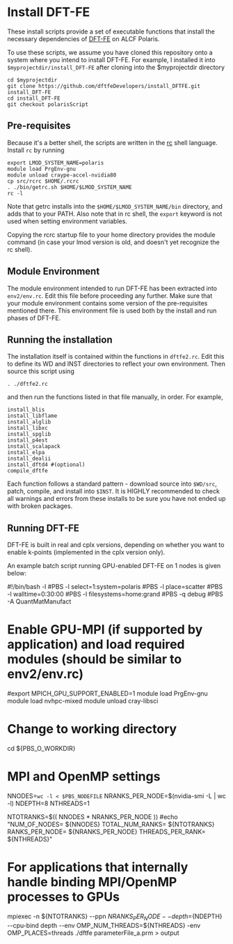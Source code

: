 # Install DFT-FE

These install scripts provide a set of executable
functions that install the necessary dependencies
of [DFT-FE](https://github.com/dftfeDevelopers/dftfe)
on ALCF Polaris.

To use these scripts, we assume you have cloned this
repository onto a system where you intend to install DFT-FE.
For example, I installed it into `$myprojectdir/install_DFT-FE` after 
cloning into the $myprojectdir directory

    cd $myprojectdir
    git clone https://github.com/dftfeDevelopers/install_DFTFE.git install_DFT-FE
    cd install_DFT-FE
    git checkout polarisScript

## Pre-requisites

Because it's a better shell, the scripts are written
in the [rc](http://doc.cat-v.org/plan_9/4th_edition/papers/rc)
shell language.  Install `rc` by running

    export LMOD_SYSTEM_NAME=polaris
    module load PrgEnv-gnu
    module unload craype-accel-nvidia80
    cp src/rcrc $HOME/.rcrc
    . ./bin/getrc.sh $HOME/$LMOD_SYSTEM_NAME
    rc -l

Note that getrc installs into the `$HOME/$LMOD_SYSTEM_NAME/bin`
directory, and adds that to your PATH. Also note that in rc shell, the 
`export` keyword is not used when setting environment variables.

Copying the rcrc startup file to your home directory provides
the module command (in case your lmod version is old,
and doesn't yet recognize the rc shell).

## Module Environment

The module environment intended to run DFT-FE has been extracted
into `env2/env.rc`.  Edit this file before proceeding any further.
Make sure that your module environment contains some version of the
pre-requisites mentioned there.
This environment file is used both by the install and run
phases of DFT-FE.

## Running the installation
The installation itself is contained within the functions in
`dftfe2.rc`.  Edit this to define its WD and INST directories
to reflect your own environment.
Then source this script using

    . ./dftfe2.rc

and then run the functions listed in that file manually, in order.
For example, 

    install_blis
    install_libflame
    install_alglib
    install_libxc
    install_spglib
    install_p4est
    install_scalapack
    install_elpa
    install_dealii
    install_dftd4 #(optional)
    compile_dftfe

Each function follows a standard pattern - download source into `$WD/src`,
patch, compile, and install into `$INST`.  It is HIGHLY recommended
to check all warnings and errors from these installs to be sure
you have not ended up with broken packages.


## Running DFT-FE

DFT-FE is built in real and cplx versions, depending on whether you
want to enable k-points (implemented in the cplx version only).

An example batch script running GPU-enabled DFT-FE on 1 nodes is given below:

   #!/bin/bash -l
   #PBS -l select=1:system=polaris
   #PBS -l place=scatter
   #PBS -l walltime=0:30:00
   #PBS -l filesystems=home:grand
   #PBS -q debug
   #PBS -A QuantMatManufact

   # Enable GPU-MPI (if supported by application) and load required modules (should be similar to env2/env.rc)
   #export MPICH_GPU_SUPPORT_ENABLED=1
   module load PrgEnv-gnu
   module load nvhpc-mixed
   module unload cray-libsci

   # Change to working directory
   cd ${PBS_O_WORKDIR}

   # MPI and OpenMP settings
   NNODES=`wc -l < $PBS_NODEFILE`
   NRANKS_PER_NODE=$(nvidia-smi -L | wc -l)
   NDEPTH=8
   NTHREADS=1

   NTOTRANKS=$(( NNODES * NRANKS_PER_NODE ))
   #echo "NUM_OF_NODES= ${NNODES} TOTAL_NUM_RANKS= ${NTOTRANKS} RANKS_PER_NODE= ${NRANKS_PER_NODE} THREADS_PER_RANK= ${NTHREADS}"

   # For applications that internally handle binding MPI/OpenMP processes to GPUs
   mpiexec -n ${NTOTRANKS} --ppn ${NRANKS_PER_NODE} --depth=${NDEPTH} --cpu-bind depth --env OMP_NUM_THREADS=${NTHREADS} -env OMP_PLACES=threads ./dftfe parameterFile_a.prm > output
